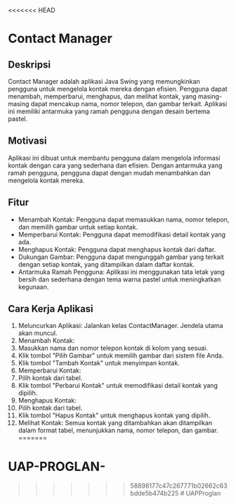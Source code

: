 <<<<<<< HEAD
# Contact Manager

## Deskripsi
Contact Manager adalah aplikasi Java Swing yang memungkinkan pengguna untuk mengelola kontak mereka dengan efisien. Pengguna dapat menambah, memperbarui, menghapus, dan melihat kontak, yang masing-masing dapat mencakup nama, nomor telepon, dan gambar terkait. Aplikasi ini memiliki antarmuka yang ramah pengguna dengan desain bertema pastel.

## Motivasi
Aplikasi ini dibuat untuk membantu pengguna dalam mengelola informasi kontak dengan cara yang sederhana dan efisien. Dengan antarmuka yang ramah pengguna, pengguna dapat dengan mudah menambahkan dan mengelola kontak mereka.

## Fitur
- Menambah Kontak: Pengguna dapat memasukkan nama, nomor telepon, dan memilih gambar untuk setiap kontak.
- Memperbarui Kontak: Pengguna dapat memodifikasi detail kontak yang ada.
- Menghapus Kontak: Pengguna dapat menghapus kontak dari daftar.
- Dukungan Gambar: Pengguna dapat mengunggah gambar yang terkait dengan setiap kontak, yang ditampilkan dalam daftar kontak.
- Antarmuka Ramah Pengguna: Aplikasi ini menggunakan tata letak yang bersih dan sederhana dengan tema warna pastel untuk meningkatkan kegunaan.

## Cara Kerja Aplikasi
1. Meluncurkan Aplikasi: Jalankan kelas ContactManager. Jendela utama akan muncul.
2. Menambah Kontak:
3. Masukkan nama dan nomor telepon kontak di kolom yang sesuai.
4. Klik tombol "Pilih Gambar" untuk memilih gambar dari sistem file Anda.
5. Klik tombol "Tambah Kontak" untuk menyimpan kontak.
6. Memperbarui Kontak:
7. Pilih kontak dari tabel.
8. Klik tombol "Perbarui Kontak" untuk memodifikasi detail kontak yang dipilih.
9. Menghapus Kontak:
10. Pilih kontak dari tabel.
11. Klik tombol "Hapus Kontak" untuk menghapus kontak yang dipilih.
12. Melihat Kontak: Semua kontak yang ditambahkan akan ditampilkan dalam format tabel, menunjukkan nama, nomor telepon, dan gambar.
=======
# UAP-PROGLAN-
>>>>>>> 58898177c47c267771b02662c63bdde5b474b225
#   U A P P r o g l a n  
 